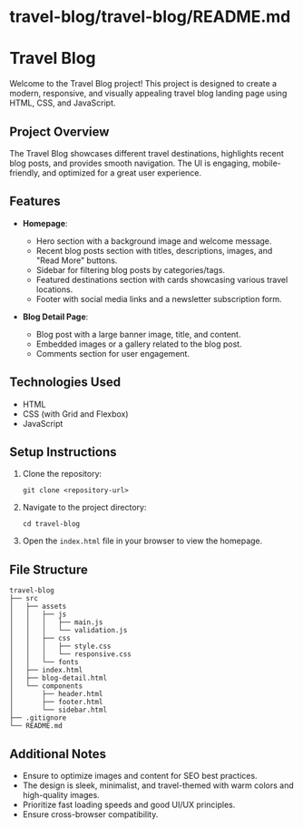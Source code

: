 # travel-blog/travel-blog/README.md

# Travel Blog

Welcome to the Travel Blog project! This project is designed to create a modern, responsive, and visually appealing travel blog landing page using HTML, CSS, and JavaScript.

## Project Overview

The Travel Blog showcases different travel destinations, highlights recent blog posts, and provides smooth navigation. The UI is engaging, mobile-friendly, and optimized for a great user experience.

## Features

- **Homepage**: 
  - Hero section with a background image and welcome message.
  - Recent blog posts section with titles, descriptions, images, and "Read More" buttons.
  - Sidebar for filtering blog posts by categories/tags.
  - Featured destinations section with cards showcasing various travel locations.
  - Footer with social media links and a newsletter subscription form.

- **Blog Detail Page**: 
  - Blog post with a large banner image, title, and content.
  - Embedded images or a gallery related to the blog post.
  - Comments section for user engagement.

## Technologies Used

- HTML
- CSS (with Grid and Flexbox)
- JavaScript

## Setup Instructions

1. Clone the repository:
   ```
   git clone <repository-url>
   ```

2. Navigate to the project directory:
   ```
   cd travel-blog
   ```

3. Open the `index.html` file in your browser to view the homepage.

## File Structure

```
travel-blog
├── src
│   ├── assets
│   │   ├── js
│   │   │   ├── main.js
│   │   │   └── validation.js
│   │   ├── css
│   │   │   ├── style.css
│   │   │   └── responsive.css
│   │   └── fonts
│   ├── index.html
│   ├── blog-detail.html
│   └── components
│       ├── header.html
│       ├── footer.html
│       └── sidebar.html
├── .gitignore
└── README.md
```

## Additional Notes

- Ensure to optimize images and content for SEO best practices.
- The design is sleek, minimalist, and travel-themed with warm colors and high-quality images.
- Prioritize fast loading speeds and good UI/UX principles.
- Ensure cross-browser compatibility.